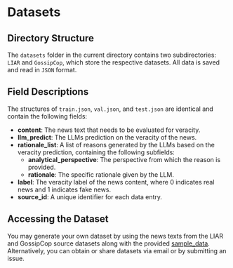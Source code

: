 # Datasets

## Directory Structure

The `datasets` folder in the current directory contains two subdirectories: `LIAR` and `GossipCop`, 
which store the respective datasets. All data is saved and read in `JSON` format.

## Field Descriptions
The structures of `train.json`, `val.json`, and `test.json` are identical and contain the following fields:
- **content**: The news text that needs to be evaluated for veracity.
- **llm_predict**: The LLMs prediction on the veracity of the news.
- **rationale_list**: A list of reasons generated by the LLMs based on the veracity prediction, containing the following subfields:
  - **analytical_perspective**: The perspective from which the reason is provided.
  - **rationale**: The specific rationale given by the LLM.
- **label**: The veracity label of the news content, where 0 indicates real news and 1 indicates fake news.
- **source_id**: A unique identifier for each data entry.

## Accessing the Dataset
You may generate your own dataset by using the news texts from the LIAR and GossipCop source datasets along with the provided [sample_data](./sample_data.json).
Alternatively, you can obtain or share datasets via email or by submitting an issue.

